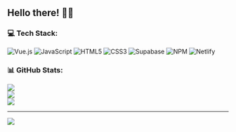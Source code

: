 ## Hello there! 🐱‍💻



### 💻 Tech Stack:
![Vue.js](https://img.shields.io/badge/vue.js-%2335495e.svg?style=for-the-badge&logo=vuedotjs&logoColor=%234FC08D) ![JavaScript](https://img.shields.io/badge/javascript-%23323330.svg?style=for-the-badge&logo=javascript&logoColor=%23F7DF1E) ![HTML5](https://img.shields.io/badge/html5-%23E34F26.svg?style=for-the-badge&logo=html5&logoColor=white) ![CSS3](https://img.shields.io/badge/css3-%231572B6.svg?style=for-the-badge&logo=css3&logoColor=white) ![Supabase](https://img.shields.io/badge/Supabase-3ECF8E?style=for-the-badge&logo=supabase&logoColor=white) ![NPM](https://img.shields.io/badge/NPM-%23CB3837.svg?style=for-the-badge&logo=npm&logoColor=white)  ![Netlify](https://img.shields.io/badge/netlify-%23000000.svg?style=for-the-badge&logo=netlify&logoColor=#00C7B7)

### 📊 GitHub Stats:
![](https://github-readme-stats.vercel.app/api?username=wiebken-n&theme=vision-friendly-dark&hide_border=true&include_all_commits=false&count_private=false)<br/>
![](https://github-readme-streak-stats.herokuapp.com/?user=wiebken-n&theme=vision-friendly-dark&hide_border=true)<br/>
![](https://github-readme-stats.vercel.app/api/top-langs/?username=wiebken-n&theme=vision-friendly-dark&hide_border=true&include_all_commits=false&count_private=false&layout=compact)


---
[![](https://visitcount.itsvg.in/api?id=wiebken-n&icon=0&color=0)](https://visitcount.itsvg.in)


<!-- Proudly created with GPRM ( https://gprm.itsvg.in ) -->
